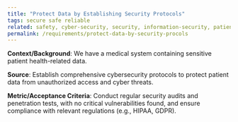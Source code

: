 ```yaml
---
title: "Protect Data by Establishing Security Protocols"
tags: secure safe reliable
related: safety, cyber-security, security, information-security, patient safety
permalink: /requirements/protect-data-by-security-procols
---
```


<div class="quality-requirement" markdown="1">

**Context/Background**: We have a medical system containing sensitive patient health-related data.

**Source**: Establish comprehensive cybersecurity protocols to protect patient data from unauthorized access and cyber threats.

**Metric/Acceptance Criteria**: Conduct regular security audits and penetration tests, with no critical vulnerabilities found, and ensure compliance with relevant regulations (e.g., HIPAA, GDPR).

</div><br>
